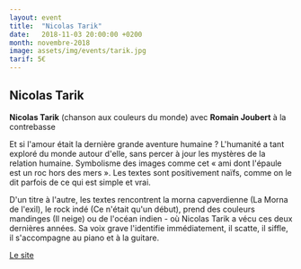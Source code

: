 ```yaml
---
layout: event
title:  "Nicolas Tarik"
date:   2018-11-03 20:00:00 +0200
month: novembre-2018
image: assets/img/events/tarik.jpg
tarif: 5€
---
```


## Nicolas Tarik

**Nicolas Tarik** (chanson aux couleurs du monde) avec **Romain Joubert** à la contrebasse  

Et si l'amour était la dernière grande aventure humaine ? L'humanité a tant exploré du monde autour d'elle, sans percer à jour les mystères de la relation humaine. Symbolisme des images comme cet « ami dont l'épaule est un roc hors des mers ». Les textes sont positivement naïfs, comme on le dit parfois de ce qui est simple et vrai.

D'un titre à l'autre, les textes rencontrent la morna capverdienne (La Morna de l'exil), le rock indé (Ce n'était qu'un début), prend des couleurs mandinges (Il neige) ou de l'océan indien - où Nicolas Tarik a vécu ces deux dernières années. Sa voix grave l'identifie immédiatement, il scatte, il siffle, il s'accompagne au piano et à la guitare.

[Le site](https://www.nicolastarik.com/)
